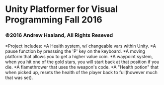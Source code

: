 <h1>Unity Platformer for Visual Programming Fall 2016</h1>
<h3>©2016 Andrew Haaland, All Rights Reseved</h3>
*Project includes:
    *A Health system, w/ changeable vars within Unity.
    *A pause function by presssing the 'P' key on the keyboard.
    *A moving platform that allows you to get a higher value coin.
    *A waypoint system, when you hit one of the gold stars, you will start back at that position if you die.
    *A flamethrower that uses the weapon's code.
    *A "Health potion" that when picked up, resets the health of the player back to full(however much that was set).
